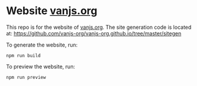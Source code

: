 # Website [vanjs.org](https://vanjs.org/)

This repo is for the website of [vanjs.org](https://vanjs.org/). The site generation code is located at: https://github.com/vanjs-org/vanjs-org.github.io/tree/master/sitegen

To generate the website, run:

```shell
npm run build
```

To preview the website, run:

```shell
npm run preview
```
